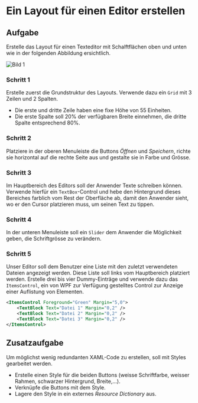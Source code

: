 # Ein Layout für einen Editor erstellen 

## Aufgabe

Erstelle das Layout für einen Texteditor mit Schalftflächen oben und unten wie in der folgenden Abbildung ersichtlich. 

![Bild 1](res/01.jpg)

### Schritt 1

Erstelle zuerst die Grundstruktur des Layouts. Verwende dazu ein `Grid` mit 3 Zeilen und 2 Spalten.

* Die erste und dritte Zeile haben eine fixe Höhe von 55 Einheiten. 
* Die erste Spalte soll 20% der verfügbaren Breite einnehmen, die dritte Spalte entsprechend 80%. 

### Schritt 2

Platziere in der oberen Menuleiste die Buttons _Öffnen_ und _Speichern_, richte sie horizontal auf die rechte Seite aus und gestalte sie in Farbe und Grösse. 

### Schritt 3 

Im Hauptbereich des Editors soll der Anwender Texte schreiben können. Verwende hierfür ein `TextBox`-Control und hebe den Hintergrund dieses Bereiches farblich vom Rest der Oberfläche ab, damit den Anwender sieht, wo er den Cursor platzieren muss, um seinen Text zu tippen. 

### Schritt 4

In der unteren Menuleiste soll ein `Slider` dem Anwender die Möglichkeit geben, die Schriftgrösse zu verändern.

### Schritt 5

Unser Editor soll dem Benutzer eine Liste mit den zuletzt verwendeten Dateien angezeigt werden. Diese Liste soll links vom Hauptbereich platziert werden. Erstelle drei bis vier Dummy-Einträge und verwende dazu das `ItemsControl`, ein von WPF zur Verfügung gestelltes Control zur Anzeige einer Auflistung von Elementen. 

```xml 
<ItemsControl Foreground="Green" Margin="5,0">
    <TextBlock Text="Datei 1" Margin="0,2" />
    <TextBlock Text="Datei 2" Margin="0,2" />
    <TextBlock Text="Datei 3" Margin="0,2" />
</ItemsControl>
``` 

## Zusatzaufgabe 

Um möglichst wenig redundanten XAML-Code zu erstellen, soll mit Styles gearbeitet werden. 

* Erstelle einen Style für die beiden Buttons (weisse Schriftfarbe, weisser Rahmen, schwarzer Hintergrund, Breite,...). 
* Verknüpfe die Buttons mit dem Style. 
* Lagere den Style in ein externes _Resource Dictionary_ aus. 

